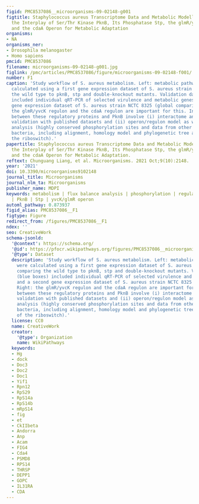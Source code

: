 ```yaml
---
figid: PMC8537086__microorganisms-09-02148-g001
figtitle: Staphylococcus aureus Transcriptome Data and Metabolic Modelling Investigate
  the Interplay of Ser/Thr Kinase PknB, Its Phosphatase Stp, the glmR/yvcK Regulon
  and the cdaA Operon for Metabolic Adaptation
organisms:
- NA
organisms_ner:
- Drosophila melanogaster
- Homo sapiens
pmcid: PMC8537086
filename: microorganisms-09-02148-g001.jpg
figlink: /pmc/articles/PMC8537086/figure/microorganisms-09-02148-f001/
number: F1
caption: 'Study workflow of S. aureus metabolism. Left: metabolic pathway fluxes were
  calculated using a first gene expression dataset of S. aureus strain NewHG comparing
  the wild type to pknB, stp and double-knockout mutants. Validation data (blue boxes)
  included individual qRT-PCR of selected virulence and metabolic genes and a second
  gene expression dataset of S. aureus strain NCTC 8325 (global comparison). Right:
  the glmR/yvcK regulon and the cdaA regulon are important for this. Interactions
  between these regulatory proteins and PknB involve (i) interactome analysis and
  validation with published datasets and (ii) operon/regulon model as well as phylogenetic
  analysis (highly conserved phosphorylation sites and data from other Gram-positive
  bacteria, including alignment, homology model and phylogenetic tree and model of
  the riboswitch).'
papertitle: Staphylococcus aureus Transcriptome Data and Metabolic Modelling Investigate
  the Interplay of Ser/Thr Kinase PknB, Its Phosphatase Stp, the glmR/yvcK Regulon
  and the cdaA Operon for Metabolic Adaptation.
reftext: Chunguang Liang, et al. Microorganisms. 2021 Oct;9(10):2148.
year: '2021'
doi: 10.3390/microorganisms9102148
journal_title: Microorganisms
journal_nlm_ta: Microorganisms
publisher_name: MDPI
keywords: metabolism | flux balance analysis | phosphorylation | regulation | riboswitch
  | PknB | Stp | yvcK/glmR operon
automl_pathway: 0.873937
figid_alias: PMC8537086__F1
figtype: Figure
redirect_from: /figures/PMC8537086__F1
ndex: ''
seo: CreativeWork
schema-jsonld:
  '@context': https://schema.org/
  '@id': https://pfocr.wikipathways.org/figures/PMC8537086__microorganisms-09-02148-g001.html
  '@type': Dataset
  description: 'Study workflow of S. aureus metabolism. Left: metabolic pathway fluxes
    were calculated using a first gene expression dataset of S. aureus strain NewHG
    comparing the wild type to pknB, stp and double-knockout mutants. Validation data
    (blue boxes) included individual qRT-PCR of selected virulence and metabolic genes
    and a second gene expression dataset of S. aureus strain NCTC 8325 (global comparison).
    Right: the glmR/yvcK regulon and the cdaA regulon are important for this. Interactions
    between these regulatory proteins and PknB involve (i) interactome analysis and
    validation with published datasets and (ii) operon/regulon model as well as phylogenetic
    analysis (highly conserved phosphorylation sites and data from other Gram-positive
    bacteria, including alignment, homology model and phylogenetic tree and model
    of the riboswitch).'
  license: CC0
  name: CreativeWork
  creator:
    '@type': Organization
    name: WikiPathways
  keywords:
  - Hg
  - dock
  - Doc3
  - Doc2
  - Doc1
  - Yif1
  - Rpn12
  - RpS29
  - RpS14a
  - RpS14b
  - mRpS14
  - fig
  - et
  - CkIIbeta
  - Andorra
  - Anp
  - Acam
  - FIG4
  - Cda4
  - PSMD8
  - RPS14
  - THRSP
  - DEPP1
  - GOPC
  - IL31RA
  - CDA
---
```

